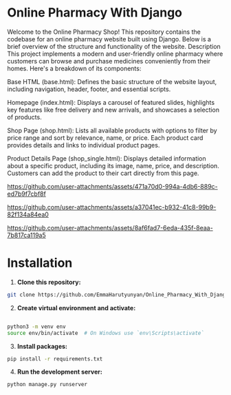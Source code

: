 # Online Pharmacy With Django
Welcome to the Online Pharmacy Shop! This repository contains the codebase for an online pharmacy website built using Django. Below is a brief overview of the structure and functionality of the website.
Description
This project implements a modern and user-friendly online pharmacy where customers can browse and purchase medicines conveniently from their homes. Here's a breakdown of its components:

Base HTML (base.html): Defines the basic structure of the website layout, including navigation, header, footer, and essential scripts.

Homepage (index.html): Displays a carousel of featured slides, highlights key features like free delivery and new arrivals, and showcases a selection of products.

Shop Page (shop.html): Lists all available products with options to filter by price range and sort by relevance, name, or price. Each product card provides details and links to individual product pages.

Product Details Page (shop_single.html): Displays detailed information about a specific product, including its image, name, price, and description. Customers can add the product to their cart directly from this page.

https://github.com/user-attachments/assets/471a70d0-994a-4db6-889c-ed7b9f7cbf8f


https://github.com/user-attachments/assets/a37041ec-b932-41c8-99b9-82f134a84ea0


https://github.com/user-attachments/assets/8af6fad7-6eda-435f-8eaa-7b817ca119a5


# Installation
1. **Clone this repository:**
```bash
git clone https://github.com/EmmaHarutyunyan/Online_Pharmacy_With_Django.git
```

2. **Create virtual environment and activate:**
```bash

python3 -m venv env
source env/bin/activate  # On Windows use `env\Scripts\activate`
```

3. **Install packages:**
```bash
pip install -r requirements.txt
```

4. **Run the development server:**
```bash
python manage.py runserver
```

